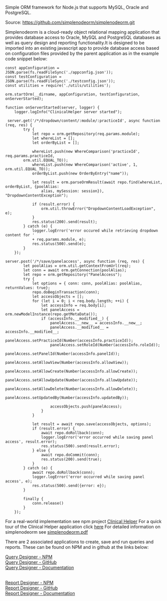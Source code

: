 Simple ORM framework for Node.js that supports MySQL, Oracle and PostgreSQL.

Source:
https://github.com/simplenodeorm/simplenodeorm.git


Simplenodeorm is a cloud-ready object relational mapping application that provides database access to Oracle, MySQL and PostgreSQL databases
as well as query design and reporting functionality.It is designed to be imported into an existing javascript app to provide database access 
based on configuration files provided by the parent application as in the example code snippet below:


```
const appConfiguration = JSON.parse(fs.readFileSync('./appconfig.json'));
const testConfiguration = JSON.parse(fs.readFileSync('./testconfig.json'));
const utilities = require('./utils/utilities');

orm.startOrm(__dirname, appConfiguration, testConfiguration, onServerStarted);

function onServerStarted(server, logger) {
    logger.logInfo("ClinicalHelper server started");

 server.get('/*/dropdown/content/:module/:practiceId', async function (req, res) {
        try {
            let repo = orm.getRepository(req.params.module);
            let whereList = [];
            let orderByList = [];

            whereList.push(new WhereComparison('practiceId', req.params.practiceId,
 		orm.util.EQUAL_TO));
            whereList.push(new WhereComparison('active', 1, orm.util.EQUAL_TO));
            orderByList.push(new OrderByEntry("name"));

            let result = orm.parseOrmResult(await repo.find(whereList, orderByList, {poolAlias: 
				alias, mySession: session}), "DropdownContentException");

            if (result.error) {
                orm.util.throwError("DropdownContentLoadException", e);
            }
            res.status(200).send(result);
        } catch (e) {
            logger.logError('error occured while retrieving dropdown content for ' 
			+ req.params.module, e);
            res.status(500).send(e);
        }
    });

server.post('/*/save/panelaccess', async function (req, res) {
        let poolAlias = orm.util.getContextFromUrl(req);
        let conn = await orm.getConnection(poolAlias);
        let repo = orm.getRepository("PanelAccess");
        try {
            let options = { conn: conn, poolAlias: poolAlias, returnValues: true};
            repo.doBeginTransaction(conn);
            let accessObjects = [];
            for (let i = 0; i < req.body.length; ++i) {
                let accessInfo = req.body[i];
                let panelAccess = orm.newModelInstance(repo.getMetaData());
                if (accessInfo.__modified__) {
                    panelAccess.__new__ = accessInfo.__new__;
                    panelAccess.__modified__ = accessInfo.__modified__;
                    panelAccess.setPracticeId(Number(accessInfo.practiceId));
                    panelAccess.setRoleId(Number(accessInfo.roleId));
                    panelAccess.setPanelId(Number(accessInfo.panelId));
                    panelAccess.setAllowView(Number(accessInfo.allowView));
                    panelAccess.setAllowCreate(Number(accessInfo.allowCreate));
                    panelAccess.setAllowUpdate(Number(accessInfo.allowUpdate));
                    panelAccess.setAllowDelete(Number(accessInfo.allowDelete));
                    panelAccess.setUpdatedBy(Number(accessInfo.updatedBy));

                    accessObjects.push(panelAccess);
                }
            }

            let result = await repo.save(accessObjects, options);
            if (result.error) {
                await repo.doRollback(conn);
                logger.logError('error occurred while saving panel access', result.error);
                res.status(500).send(result.error);
            } else {
                await repo.doCommit(conn);
                res.status(200).send(true);
            }
        } catch (e) {
            await repo.doRollback(conn);
            logger.logError('error occurred while saving panel access', e);
            res.status(500).send({error: e});
        }

        finally {
            conn.release()
        }
    });
```
For a real-world implementation see npm project <a href="https://www.npmjs.com/package/@clinicalhelper/clinicalhelper">Clinical Helper</a> 
For a quick tour of the Clinical Helper application click <a href="https://github.com/clinical-helper/clinicalhelperclient/blob/master/public/docs/quicktour.pdf">here</a>
For detailed information on simplenodeorm see <a href="https://github.com/simplenodeorm/simplenodeorm/blob/master/simplenodeorm.pdf">simplenodeorm.pdf</a>

There are 2 associated applications to create, save and run queries and reports. These can be found on NPM and in github at the links below:

<a href="https://www.npmjs.com/package/@simplenodeorm/simplenodedesigner">Query Designer - NPM</a><br />
<a href="https://github.com/simplenodeorm/simplenodedesigner">Query Designer - GitHub</a><br />
<a href="https://github.com/simplenodeorm/simplenodedesigner/blob/master/public/docs/qdesigner-full.pdf">Query Designer - Documentation</a><br /><br />

<a href="https://www.npmjs.com/package/@simplenodeorm/simplenodereport">Report Designer - NPM</a><br />
<a href="https://github.com/simplenodeorm/simplenodereport">Report Designer - GitHub</a><br />
<a href="https://github.com/simplenodeorm/simplenodereport/blob/master/public/docs/rdesigner-full.pdf">Report Designer - Documentation</a>

